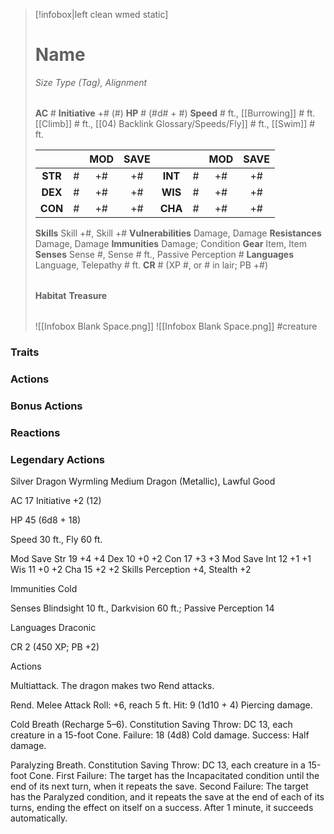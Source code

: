 > [!infobox|left clean wmed static]
> # Name
> *Size Type (Tag), Alignment*
> 
> | |
> | - |
> **AC** # **Initiative** +# (#)
> **HP** # (#d# + #)
> **Speed** # ft., [[Burrowing]] # ft. [[Climb]] # ft., [[04) Backlink Glossary/Speeds/Fly]] # ft., [[Swim]] # ft.
> 
> | | | MOD | SAVE | | | MOD | SAVE |
> | :-: | :-: | :-: | :-: | :-: | :-: | :-: | :-: |
> | **STR** | # | +# | +# | **INT** | # | +# | +# | 
> | **DEX** | # | +# | +# | **WIS** | # | +# | +# |
> | **CON** | # | +# | +# | **CHA** | # | +# | +# |
> **Skills** Skill +#, Skill +#
> **Vulnerabilities** Damage, Damage
> **Resistances** Damage, Damage
> **Immunities** Damage; Condition
> **Gear** Item, Item
> **Senses** Sense #, Sense # ft., Passive Perception #
> **Languages** Language, Telepathy # ft.
> **CR** # (XP #, or # in lair; PB +#)
>
> | |
> | - |
> **Habitat**
> **Treasure**
> 
> | |
> | - |
> ![[Infobox Blank Space.png]]
> ![[Infobox Blank Space.png]]
> #creature 


### Traits
### Actions
### Bonus Actions
### Reactions
### Legendary Actions
Silver Dragon Wyrmling
Medium Dragon (Metallic), Lawful Good

AC 17 Initiative +2 (12)

HP 45 (6d8 + 18)

Speed 30 ft., Fly 60 ft.

Mod	Save
Str	19	+4	+4
Dex	10	+0	+2
Con	17	+3	+3
Mod	Save
Int	12	+1	+1
Wis	11	+0	+2
Cha	15	+2	+2
Skills Perception +4, Stealth +2

Immunities Cold

Senses Blindsight 10 ft., Darkvision 60 ft.; Passive Perception 14

Languages Draconic

CR 2 (450 XP; PB +2)

Actions

Multiattack. The dragon makes two Rend attacks.

Rend. Melee Attack Roll: +6, reach 5 ft. Hit: 9 (1d10 + 4) Piercing damage.

Cold Breath (Recharge 5–6). Constitution Saving Throw: DC 13, each creature in a 15-foot Cone. Failure: 18 (4d8) Cold damage. Success: Half damage.

Paralyzing Breath. Constitution Saving Throw: DC 13, each creature in a 15-foot Cone. First Failure: The target has the Incapacitated condition until the end of its next turn, when it repeats the save. Second Failure: The target has the Paralyzed condition, and it repeats the save at the end of each of its turns, ending the effect on itself on a success. After 1 minute, it succeeds automatically.